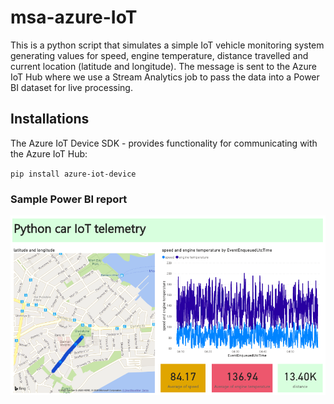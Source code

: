 # msa-azure-IoT
This is a python script that simulates a simple IoT vehicle monitoring system generating values for speed, engine temperature, distance travelled and current location (latitude and longitude). The message is sent to the Azure IoT Hub where we use a Stream Analytics job to pass the data into a Power BI dataset for live processing.

## Installations

The Azure IoT Device SDK - provides functionality for communicating with the Azure IoT Hub:

`pip install azure-iot-device`

### Sample Power BI report

![Power BI report snapshot](./report_img.png)

